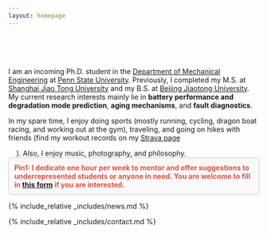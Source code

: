 ```yaml
---
layout: homepage
---
```


<h1 id="about-me"></h1>

<h2 style="margin: 80px 0px 10px;"></h2>

I am an incoming Ph.D. student in the [Department of Mechanical Engineering](https://www.me.psu.edu/) at [Penn State University](https://www.psu.edu/). Previously, I completed my M.S. at [Shanghai Jiao Tong University](https://en.sjtu.edu.cn/) and my B.S. at [Beijing Jiaotong University](http://en.njtu.edu.cn/). My current research interests mainly lie in **battery performance and degradation mode prediction**, **aging mechanisms**, and **fault diagnostics**.

In my spare time, I enjoy doing sports (mostly running, cycling, dragon boat racing, and working out at the gym), traveling, and going on hikes with friends (find my workout records on my [Strava page](https://www.strava.com/athletes/shaoyanliu)<style>
  .strava-badge- {
    display: inline-block;
    height: 12px;
    width: 12px;
  }
  .strava-badge- img {
    visibility: hidden;
    height: 12px;
    width: 12px;
  }
  .strava-badge-:hover {
    background-position: 0 -23px; /* 原高度31px缩为12px，对应也要缩放 */
  }
  .strava-badge-follow {
    height: 12px;
    width: 12px;
    background: url(//badges.strava.com/echelon-sprite-16.png) no-repeat 0 0;
    background-size: 16px 31px; /* 原始sprite尺寸缩放为对应大小 */
    background-repeat: no-repeat;
  }
</style>

<a href="https://strava.com/athletes/126530457" class="strava-badge- strava-badge-follow" target="_blank">
  <img src="//badges.strava.com/echelon-sprite-16.png" alt="Strava" />
</a>
). Also, I enjoy music, photography, and philosophy.


<div style="border: 1px solid #ccc; padding: 11px; background-color: #f9f9f9; color: #333; border-radius: 5px;">
<strong style="color:#e74d3c;">Pin1: I dedicate one hour per week to mentor and offer suggestions to underrepresented students or anyone in need. You are welcome to fill in <a href="https://forms.gle/VpNYkEUKp5PXqFSv8">this form</a> if you are interested.</strong>
</div>

{% include_relative _includes/news.md %}

{% include_relative _includes/contact.md %}
